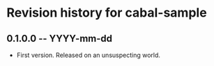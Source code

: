 # Revision history for cabal-sample

## 0.1.0.0 -- YYYY-mm-dd

* First version. Released on an unsuspecting world.
